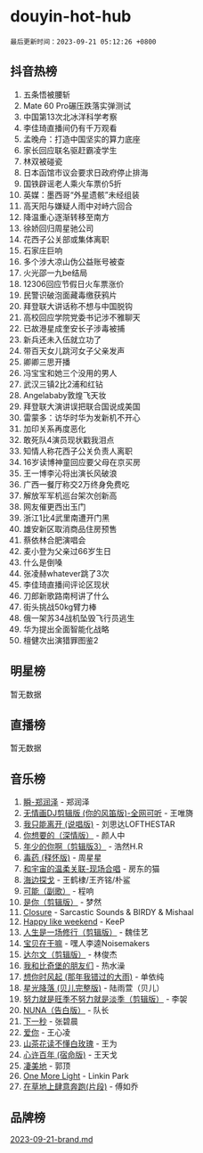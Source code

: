 # douyin-hot-hub

`最后更新时间：2023-09-21 05:12:26 +0800`

## 抖音热榜

1. 五条悟被腰斩
1. Mate 60 Pro碾压跌落实弹测试
1. 中国第13次北冰洋科学考察
1. 李佳琦直播间仍有千万观看
1. 孟晚舟：打造中国坚实的算力底座
1. 家长回应联名驱赶霸凌学生
1. 林双被碰瓷
1. 日本函馆市议会要求日政府停止排海
1. 国铁辟谣老人乘火车票价5折
1. 英媒：墨西哥“外星遗骸”未经组装
1. 高天阳与嫌疑人雨中对峙六回合
1. 降温重心逐渐转移至南方
1. 徐娇回归周星驰公司
1. 花西子公关部或集体离职
1. 石家庄巨响
1. 多个涉大凉山伪公益账号被查
1. 火光邵一九be结局
1. 12306回应节假日火车票涨价
1. 民警识破泡面藏毒缴获鸦片
1. 拜登联大讲话称不想与中国脱钩
1. 高校回应学院党委书记涉不雅聊天
1. 已故港星成奎安长子涉毒被捕
1. 新兵还未入伍就立功了
1. 带百天女儿跳河女子父亲发声
1. 卿卿三思开播
1. 冯宝宝和她三个没用的男人
1. 武汉三镇2比2浦和红钻
1. Angelababy敦煌飞天妆
1. 拜登联大演讲误把联合国说成美国
1. 雷蒙多：访华时华为发新机不开心
1. 加印关系再度恶化
1. 敢死队4演员现状戳我泪点
1. 知情人称花西子公关负责人离职
1. 16岁读博神童回应要父母在京买房
1. 王一博李沁将出演长风破浪
1. 广西一餐厅称交2万终身免费吃
1. 解放军军机巡台架次创新高
1. 网友催更西出玉门
1. 浙江1比4武里南遭开门黑
1. 雄安新区取消商品住房预售
1. 蔡依林合肥演唱会
1. 麦小登为父亲过66岁生日
1. 什么是倒嗓
1. 张凌赫whatever跳了3次
1. 李佳琦直播间评论区现状
1. 刀郎新歌路南柯讲了什么
1. 街头挑战50kg臂力棒
1. 俄一架苏34战机坠毁飞行员逃生
1. 华为提出全面智能化战略
1. 檀健次出演猎罪图鉴2

## 明星榜

暂无数据

## 直播榜

暂无数据

## 音乐榜

1. [瞬-郑润泽](https://sf3-cdn-tos.douyinstatic.com/obj/tos-cn-ve-2774/oYXHIohzvbNAzBhHgyksWpRM4bfkDsBdBDAynw) - 郑润泽
1. [无情画DJ剪辑版 (你的风笛版)-全网可听](https://sf6-cdn-tos.douyinstatic.com/obj/tos-cn-ve-2774/oAjAQCzkfhUUdip24sc3BAIW1NyIMoFNwyMS8h) - 王唯旖
1. [我只能离开 (说唱版)](https://sf6-cdn-tos.douyinstatic.com/obj/tos-cn-ve-2774/oA7eutBAQjZQDuej2bOyxYUvk6PSqnYx8TDgCB) - 刘思达LOFTHESTAR
1. [你想要的（深情版）](https://sf3-cdn-tos.douyinstatic.com/obj/tos-cn-ve-2774/oIMnk8GFpoYUtBP39qsBLeMCDPQxxYcI4gbeZS) - 颜人中
1. [年少的你啊（剪辑版3）](https://sf6-cdn-tos.douyinstatic.com/obj/tos-cn-ve-2774/oo2vDGhzyAtN1QLfh5k1iBIpWAv2NOZQysM5tK) - 浩然H.R
1. [毒药 (释怀版)](https://sf6-cdn-tos.douyinstatic.com/obj/tos-cn-ve-2774/oYILMEAzspdZBIzy4frJNB8ZHPHWAhiwowd4Ad) - 周星星
1. [和宇宙的温柔关联-现场合唱](https://sf6-cdn-tos.douyinstatic.com/obj/tos-cn-ve-2774/o0hONGDYQBgk0e5bqDeQOonVmncA6tC2nBwZLT) - 房东的猫
1. [海边探戈](https://sf3-cdn-tos.douyinstatic.com/obj/tos-cn-ve-2774/os9gE0VQCGqt6VQkZDyBBYvfSDY0QFe3vVmubn) - 王鹤棣/王齐铭/朴鲨
1. [可能（副歌）](https://sf3-cdn-tos.douyinstatic.com/obj/tos-cn-ve-2774/cde1731888894259b333569393c2fb51) - 程响
1. [是你（剪辑版）](https://sf6-cdn-tos.douyinstatic.com/obj/tos-cn-ve-2774/46019dae783c4c969944217fe1cfafc4) - 梦然
1. [Closure](https://sf6-cdn-tos.douyinstatic.com/obj/tos-cn-ve-2774/84f7422b29f94b78a5f3b0386275db35) - Sarcastic Sounds & BIRDY & Mishaal
1. [Happy like weekend](https://sf6-cdn-tos.douyinstatic.com/obj/tos-cn-ve-2774/o0OfAnfYcF4hwK8mwGGQx597Wf1QAOb9KehnDk) - KeeP
1. [人生是一场修行（剪辑版）](https://sf6-cdn-tos.douyinstatic.com/obj/tos-cn-ve-2774/o0sAifg0HRuNkBG4VyVJBzh0UdIWMRjxzm0zhQ) - 魏佳艺
1. [宝贝在干嘛](https://sf3-cdn-tos.douyinstatic.com/obj/tos-cn-ve-2774/okW4hBCfJI5B2ZEgTCtikhMW7IafzNrBQIYkpJ) - 嘿人李逵Noisemakers
1. [达尔文（剪辑版）](https://sf3-cdn-tos.douyinstatic.com/obj/tos-cn-ve-2774/oQuPQQmEgnCeZsgKQ78VBZjNVtegzBGpoSbQPD) - 林俊杰
1. [我和比奇堡的朋友们](https://sf6-cdn-tos.douyinstatic.com/obj/tos-cn-ve-2774/f0505db981ea4a6d91453a15924a82aa) - 热水澡
1. [想你时风起 (那年我错过的大雨)](https://sf6-cdn-tos.douyinstatic.com/obj/tos-cn-ve-2774/ooR7G8ftDMzIgnxa0HbReM4CZ74qknQABLtHB1) - 单依纯
1. [星光降落 (贝儿完整版)](https://sf3-cdn-tos.douyinstatic.com/obj/tos-cn-ve-2774/okwB9hAwyAtsFFkFBzAX1hOOfQuIoMNs0W2Mwr) - 陆雨萱（贝儿）
1. [努力就是旺季不努力就是淡季（剪辑版）](https://sf6-cdn-tos.douyinstatic.com/obj/tos-cn-ve-2774/o4dAb7kbHfZCDv9tePCcuQYnpgyClTtB2Fb7vA) - 李袈
1. [NUNA（告白版）](https://sf6-cdn-tos.douyinstatic.com/obj/tos-cn-ve-2774/a65828cbd8ce41a78a430a58b49f4feb) - 队长
1. [下一秒](https://sf6-cdn-tos.douyinstatic.com/obj/tos-cn-ve-2774/16eedda97153423db2501ff6373be86a) - 张碧晨
1. [爱你](https://sf3-cdn-tos.douyinstatic.com/obj/tos-cn-ve-2774/738d8b240f1e4519b44cf31c84e02e24) - 王心凌
1. [山茶花读不懂白玫瑰](https://sf6-cdn-tos.douyinstatic.com/obj/tos-cn-ve-2774/osfn8B7DktrRHEPJgPCfDbw7QDQEkwC16BxZg9) - 王为
1. [心许百年 (宿命版)](https://sf3-cdn-tos.douyinstatic.com/obj/tos-cn-ve-2774/oM4tBu7QOMCTVT7rK1Pe5NHGFghPMBzykI9ZBf) - 王天戈
1. [凄美地](https://sf3-cdn-tos.douyinstatic.com/obj/tos-cn-ve-2774/oshF4RgFMhmTSa4jCaHNUXI0NetFtBBQBzBZdf) - 郭顶
1. [One More Light](https://sf3-cdn-tos.douyinstatic.com/obj/tos-cn-ve-2774/okIBCInhecoGOE5h6ZvqCBYtfXCIMQEbgkRKgD) - Linkin Park
1. [在草地上肆意奔跑(片段)](https://sf3-cdn-tos.douyinstatic.com/obj/tos-cn-ve-2774/8831d494742f45dabdfa8adb8b817259) - 傅如乔

## 品牌榜

[2023-09-21-brand.md](2023-09-21-brand.md)

